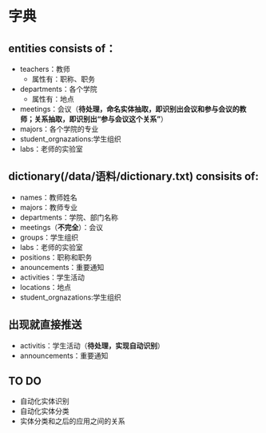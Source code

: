 # 字典

## entities consists of：
- teachers：教师
  * 属性有：职称、职务
- departments：各个学院
  * 属性有：地点
- meetings：会议（**待处理，命名实体抽取，即识别出会议和参与会议的教师；关系抽取，即识别出“参与会议这个关系”**）
- majors：各个学院的专业
- student_orgnazations:学生组织
- labs：老师的实验室

## dictionary(/data/语料/dictionary.txt) consisits of:
- names：教师姓名
- majors：教师专业
- departments：学院、部门名称
- meetings（**不完全**）：会议
- groups：学生组织
- labs：老师的实验室
- positions：职称和职务
- anouncements：重要通知
- activities：学生活动
- locations：地点
- student_orgnazations:学生组织

## 出现就直接推送
- activitis：学生活动（**待处理，实现自动识别**）
- announcements：重要通知

## TO DO
- 自动化实体识别
- 自动化实体分类
- 实体分类和之后的应用之间的关系